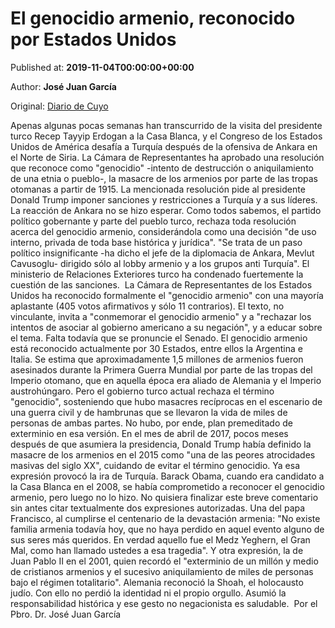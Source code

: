 
# El genocidio armenio, reconocido por Estados Unidos

Published at: **2019-11-04T00:00:00+00:00**

Author: **José Juan García**

Original: [Diario de Cuyo](https://www.diariodecuyo.com.ar/columnasdeopinion/El-genocidio-armenio-reconocido-por-Estados-Unidos-20191103-0070.html)

Apenas algunas pocas semanas han transcurrido de la visita del presidente turco Recep Tayyip Erdogan a la Casa Blanca, y el Congreso de los Estados Unidos de América desafía a Turquía después de la ofensiva de Ankara en el Norte de Siria. La Cámara de Representantes ha aprobado una resolución que reconoce como "genocidio" -intento de destrucción o aniquilamiento de una etnia o pueblo-, la masacre de los armenios por parte de las tropas otomanas a partir de 1915. La mencionada resolución pide al presidente Donald Trump imponer sanciones y restricciones a Turquía y a sus líderes. 
La reacción de Ankara no se hizo esperar. Como todos sabemos, el partido político gobernante y parte del pueblo turco, rechaza toda resolución acerca del genocidio armenio, considerándola como una decisión "de uso interno, privada de toda base histórica y jurídica". "Se trata de un paso político insignificante -ha dicho el jefe de la diplomacia de Ankara, Mevlut Cavusoglu- dirigido sólo al lobby armenio y a los grupos anti Turquía". El ministerio de Relaciones Exteriores turco ha condenado fuertemente la cuestión de las sanciones. 
La Cámara de Representantes de los Estados Unidos ha reconocido formalmente el "genocidio armenio" con una mayoría aplastante (405 votos afirmativos y sólo 11 contrarios). El texto, no vinculante, invita a "conmemorar el genocidio armenio" y a "rechazar los intentos de asociar al gobierno americano a su negación", y a educar sobre el tema. Falta todavía que se pronuncie el Senado.
El genocidio armenio está reconocido actualmente por 30 Estados, entre ellos la Argentina e Italia. Se estima que aproximadamente 1,5 millones de armenios fueron asesinados durante la Primera Guerra Mundial por parte de las tropas del Imperio otomano, que en aquella época era aliado de Alemania y el Imperio austrohúngaro. Pero el gobierno turco actual rechaza el término "genocidio", sosteniendo que hubo masacres recíprocas en el escenario de una guerra civil y de hambrunas que se llevaron la vida de miles de personas de ambas partes. No hubo, por ende, plan premeditado de exterminio en esa versión.
En el mes de abril de 2017, pocos meses después de que asumiera la presidencia, Donald Trump había definido la masacre de los armenios en el 2015 como "una de las peores atrocidades masivas del siglo XX", cuidando de evitar el término genocidio. Ya esa expresión provocó la ira de Turquía. Barack Obama, cuando era candidato a la Casa Blanca en el 2008, se había comprometido a reconocer el genocidio armenio, pero luego no lo hizo. No quisiera finalizar este breve comentario sin antes citar textualmente dos expresiones autorizadas. Una del papa Francisco, al cumplirse el centenario de la devastación armenia: "No existe familia armenia todavía hoy, que no haya perdido en aquel evento alguno de sus seres más queridos. En verdad aquello fue el Medz Yeghern, el Gran Mal, como han llamado ustedes a esa tragedia". Y otra expresión, la de Juan Pablo II en el 2001, quien recordó el "exterminio de un millón y medio de cristianos armenios y el sucesivo aniquilamiento de miles de personas bajo el régimen totalitario". Alemania reconoció la Shoah, el holocausto judío. Con ello no perdió la identidad ni el propio orgullo. Asumió la responsabilidad histórica y ese gesto no negacionista es saludable. 
Por el Pbro. Dr. José Juan García
